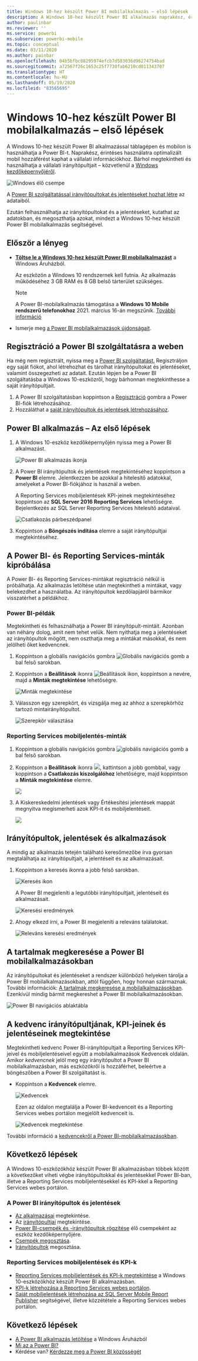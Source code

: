 ```yaml
---
title: Windows 10-hez készült Power BI mobilalkalmazás – első lépések
description: A Windows 10-hez készült Power BI alkalmazás naprakész, érintéses használatra optimalizált mobil hozzáférést biztosít a vállalati információkhoz a táblagépén vagy a telefonján.
author: paulinbar
ms.reviewer: ''
ms.service: powerbi
ms.subservice: powerbi-mobile
ms.topic: conceptual
ms.date: 03/11/2020
ms.author: painbar
ms.openlocfilehash: 04b5bfbc08295974efcb7d583036d96274754bad
ms.sourcegitcommit: a72567f26c1653c25f7730fab6210cd011343707
ms.translationtype: HT
ms.contentlocale: hu-HU
ms.lasthandoff: 05/19/2020
ms.locfileid: "83565695"
---
```

# <a name="get-started-with-the-power-bi-mobile-app-for-windows-10"></a>Windows 10-hez készült Power BI mobilalkalmazás – első lépések
A Windows 10-hez készült Power BI alkalmazással táblagépen és mobilon is használhatja a Power BI-t. Naprakész, érintéses használatra optimalizált mobil hozzáférést kaphat a vállalati információkhoz. Bárhol megtekintheti és használhatja a vállalati irányítópultjait – közvetlenül a [Windows kezdőképernyőjéről](mobile-pin-dashboard-start-screen-windows-10-phone-app.md).

![Windows élő csempe](./media/mobile-windows-10-phone-app-get-started/pbi_win10_livetile.gif)

A [Power BI szolgáltatással irányítópultokat és jelentéseket hozhat létre](../../fundamentals/service-get-started.md) az adataiból. 

Ezután felhasználhatja az irányítópultokat és a jelentéseket, kutathat az adatokban, és megoszthatja azokat, mindezt a Windows 10-hez készült Power BI mobilalkalmazás segítségével.

## <a name="first-things-first"></a>Először a lényeg
* [**Töltse le a Windows 10-hez készült Power BI mobilalkalmazást**](https://go.microsoft.com/fwlink/?LinkID=526478) a Windows Áruházból.
  
  Az eszközön a Windows 10 rendszernek kell futnia. Az alkalmazás működéséhez 3 GB RAM és 8 GB belső tárterület szükséges.

  >[!NOTE]
  >A Power BI-mobilalkalmazás támogatása a **Windows 10 Mobile rendszerű telefonokhoz** 2021. március 16-án megszűnik. [További információ](https://go.microsoft.com/fwlink/?linkid=2121400)
   
* Ismerje meg [a Power BI mobilalkalmazások újdonságait](mobile-whats-new-in-the-mobile-apps.md).

## <a name="sign-up-for-the-power-bi-service-on-the-web"></a>Regisztráció a Power BI szolgáltatásra a weben
Ha még nem regisztrált, nyissa meg a [Power BI szolgáltatást.](https://powerbi.com/) Regisztráljon egy saját fiókot, ahol létrehozhat és tárolhat irányítópultokat és jelentéseket, valamint összegezheti az adatait. Ezután lépjen be a Power BI szolgáltatásba a Windows 10-eszközről, hogy bárhonnan megtekinthesse a saját irányítópultjait.

1. A Power BI szolgáltatásban koppintson a [Regisztráció](https://go.microsoft.com/fwlink/?LinkID=513879) gombra a Power BI-fiók létrehozásához.
2. Hozzáláthat a [saját irányítópultok és jelentések létrehozásához](../../fundamentals/service-get-started.md).

## <a name="get-started-with-the-power-bi-app"></a>Power BI alkalmazás – Az első lépések
1. A Windows 10-eszköz kezdőképernyőjén nyissa meg a Power BI alkalmazást.
   
   ![Power BI alkalmazás ikonja](./media/mobile-windows-10-phone-app-get-started/pbi_win10ph_appiconsm.png)
2. A Power BI irányítópultok és jelentések megtekintéséhez koppintson a **Power BI** elemre. Jelentkezzen be azokkal a hitelesítő adatokkal, amelyeket a Power BI-fiókjához is használ a weben. 
   
   A Reporting Services mobiljelentések KPI-jeinek megtekintéséhez koppintson az **SQL Server 2016 Reporting Services** lehetőségre. Bejelentkezés az SQL Server Reporting Services hitelesítő adataival.
   
   ![Csatlakozás párbeszédpanel](./media/mobile-windows-10-phone-app-get-started/power-bi-windows-10-connect.png)
3. Koppintson a **Böngészés indítása** elemre a saját irányítópultjai megtekintéséhez.

## <a name="try-the-power-bi-and-reporting-services-samples"></a>A Power BI- és Reporting Services-minták kipróbálása
A Power BI- és Reporting Services-mintákat regisztráció nélkül is próbálhatja. Az alkalmazás letöltése után megtekintheti a mintákat, vagy belekezdhet a használatba. Az irányítópultok kezdőlapjáról bármikor visszatérhet a példákhoz.

### <a name="power-bi-samples"></a>Power BI-példák
Megtekintheti és felhasználhatja a Power BI irányítópult-mintáit. Azonban van néhány dolog, amit nem tehet velük. Nem nyithatja meg a jelentéseket az irányítópultok mögött, nem oszthatja meg a mintákat másokkal, és nem jelölheti őket kedvencnek.

1. Koppintson a globális navigációs gombra ![Globális navigációs gomb](././media/mobile-windows-10-phone-app-get-started/power-bi-windows-10-navigation-icon.png) a bal felső sarokban.
2. Koppintson a **Beállítások** ikonra ![Beállítások ikon](./media/mobile-windows-10-phone-app-get-started/power-bi-win10-settings-icon.png), koppintson a nevére, majd a **Minták megtekintése** lehetőségre.
   
   ![Minták megtekintése](./media/mobile-windows-10-phone-app-get-started/power-bi-win10-view-samples.png)
3. Válasszon egy szerepkört, és vizsgálja meg az ahhoz a szerepkörhöz tartozó mintairányítópultot.  
   
   ![Szerepkör választása](./media/mobile-windows-10-phone-app-get-started/power-bi-win10-samples.png)

### <a name="reporting-services-mobile-report-samples"></a>Reporting Services mobiljelentés-minták
1. Koppintson a globális navigációs gombra ![globális navigációs gomb](././media/mobile-windows-10-phone-app-get-started/power-bi-windows-10-navigation-icon.png) a bal felső sarokban.
2. Koppintson a **Beállítások** ikonra ![](./media/mobile-windows-10-phone-app-get-started/power-bi-win10-settings-icon.png), kattintson a jobb gombbal, vagy koppintson a **Csatlakozás kiszolgálóhoz** lehetőségre, majd koppintson a **Minták megtekintése** elemre.
   
   ![](media/mobile-windows-10-phone-app-get-started/power-bi-win10-connect-ssrs-samples.png)
3. A Kiskereskedelmi jelentések vagy Értékesítési jelentések mappát megnyitva megismerheti azok KPI-it és mobiljelentéseit.
   
   ![](media/mobile-windows-10-phone-app-get-started/power-bi-win10-ssrs-sample-kpis.png)

## <a name="search-for-dashboards-reports-and-apps"></a>Irányítópultok, jelentések és alkalmazások
A mindig az alkalmazás tetején található keresőmezőbe írva gyorsan megtalálhatja az irányítópultjait, a jelentéseit és az alkalmazásait.

1. Koppintson a keresés ikonra a jobb felső sarokban.
   
   ![Keresés ikon](./media/mobile-windows-10-phone-app-get-started/pbi_win10ph_searchbarbrdr.png)
   
   A Power BI megjeleníti a legutóbbi irányítópultjait, jelentéseit és alkalmazásait.
   
   ![Keresési eredmények](./media/mobile-windows-10-phone-app-get-started/pbi_win10_searchrecent.png)
2. Ahogy elkezd írni, a Power BI megjeleníti a releváns találatokat.
   
   ![Releváns keresési eredmények](./media/mobile-windows-10-phone-app-get-started/pbi_win10_search_m.png)

## <a name="find-your-content-in-the-power-bi-mobile-apps"></a>A tartalmak megkeresése a Power BI mobilalkalmazásokban
Az irányítópultokat és jelentéseket a rendszer különböző helyeken tárolja a Power BI mobilalkalmazásokban, attól függően, hogy honnan származnak. További információk: [A tartalmak megkeresése a mobilalkalmazásokban](mobile-apps-quickstart-view-dashboard-report.md). Ezenkívül mindig bármit megkereshet a Power BI mobilalkalmazásokban. 

![Power BI navigációs ablaktábla](./media/mobile-windows-10-phone-app-get-started/power-bi-win10-left-nav.png)

## <a name="view-your-favorite-dashboards-kpis-and-reports"></a>A kedvenc irányítópultjának, KPI-jeinek és jelentéseinek megtekintése
Megtekintheti kedvenc Power BI-irányítópultjait a Reporting Services KPI-jeivel és mobiljelentéseivel együtt a mobilalkalmazások Kedvencek oldalán. Amikor *kedvencnek* jelöl meg egy irányítópultot a Power BI mobilalkalmazásban, más eszközökről is hozzáférhet, beleértve a böngészőben a Power BI szolgáltatást is. 

* Koppintson a **Kedvencek** elemre.
  
   ![Kedvencek](./media/mobile-windows-10-phone-app-get-started/power-bi-win10-favorite-menu.png)
  
   Ezen az oldalon megtalálja a Power BI-kedvenceit és a Reporting Services webes portálon megjelölt kedvenceit is.
  
   ![Kedvencek megtekintése](./media/mobile-windows-10-phone-app-get-started/power-bi-win10-favorites.png)

További információ a [kedvencekről a Power BI-mobilalkalmazásokban](mobile-apps-favorites.md).

## <a name="next-steps"></a>Következő lépések
A Windows 10-eszközökhöz készült Power BI alkalmazásban többek között a következőket viheti végbe irányítópultokkal és jelentésekkel Power BI-ban, illetve a Reporting Services mobiljelentésekkel és KPI-kkel a Reporting Services webes portálon.

### <a name="power-bi-dashboards-and-reports"></a>A Power BI irányítópultok és jelentések
* [Az alkalmazásai](../../collaborate-share/service-create-distribute-apps.md) megtekintése.
* Az [irányítópultjai](mobile-apps-view-dashboard.md) megtekintése.
* [Power BI-csempék és -irányítópultok rögzítése](mobile-pin-dashboard-start-screen-windows-10-phone-app.md) élő csempeként az eszköz kezdőképernyőjére.
* [Csempék megosztása](mobile-windows-10-phone-app-get-started.md).
* [Irányítópultok](mobile-share-dashboard-from-the-mobile-apps.md) megosztása.

### <a name="reporting-services-mobile-reports-and-kpis"></a>Reporting Services mobiljelentések és KPI-k
* [Reporting Services mobiljelentések és KPI-k megtekintése](mobile-app-windows-10-ssrs-kpis-mobile-reports.md) a Windows 10-eszközökhöz készült Power BI alkalmazásban.
* [KPI-k létrehozása a Reporting Services webes portálon](/sql/reporting-services/working-with-kpis-in-reporting-services).
* [Saját mobiljelentések létrehozása az SQL Server Mobile Report Publisher](/sql/reporting-services/mobile-reports/create-mobile-reports-with-sql-server-mobile-report-publisher) segítségével, illetve közzététele a Reporting Services webes portálon.

## <a name="next-steps"></a>Következő lépések
* [A Power BI alkalmazás letöltése](https://go.microsoft.com/fwlink/?LinkID=526478) a Windows Áruházból  
* [Mi az a Power BI?](../../fundamentals/power-bi-overview.md)
* Kérdése van? [Kérdezze meg a Power BI közösségét](https://community.powerbi.com/)
